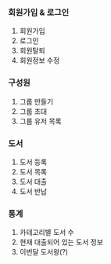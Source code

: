 

### 회원가입 & 로그인
1. 회원가입
2. 로그인
3. 회원탈퇴
4. 회원정보 수정

### 구성원
1. 그룹 만들기
2. 그룹 초대
3. 그룹 유저 목록 

### 도서
1. 도서 등록
2. 도서 목록
3. 도서 대출 
4. 도서 반납

### 통계
1. 카테고리별 도서 수
2. 현재 대출되어 있는 도서 정보
3. 이번달 도서왕(?)